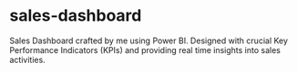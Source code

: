 # sales-dashboard
Sales Dashboard crafted by me using Power BI. Designed with crucial Key Performance Indicators (KPIs) and providing real time insights into sales activities.
